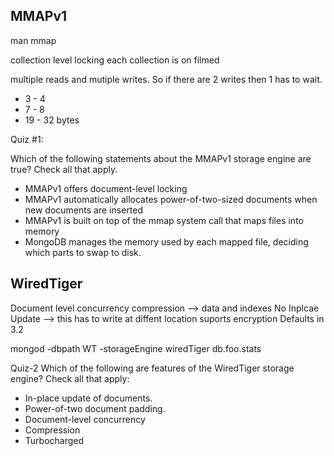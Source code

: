 ## MMAPv1

man mmap

collection level locking
each collection is on filmed

multiple reads and mutiple writes. So if there are 2 writes then 1 has to wait.

* 3 - 4
* 7 - 8
* 19 - 32 bytes


Quiz #1:

Which of the following statements about the MMAPv1 storage engine are true? Check all that apply.


* MMAPv1 offers document-level locking
* MMAPv1 automatically allocates power-of-two-sized documents when new documents are inserted
* MMAPv1 is built on top of the mmap system call that maps files into memory
* MongoDB manages the memory used by each mapped file, deciding which parts to swap to disk.



## WiredTiger
Document level concurrency
compression --> data and indexes
No Inplcae Update --> this has to write at diffent location
suports encryption
Defaults in 3.2

mongod -dbpath WT -storageEngine wiredTiger
db.foo.stats


Quiz-2 Which of the following are features of the WiredTiger storage engine?
Check all that apply:

* In-place update of documents.
* Power-of-two document padding.
* Document-level concurrency
* Compression
* Turbocharged
